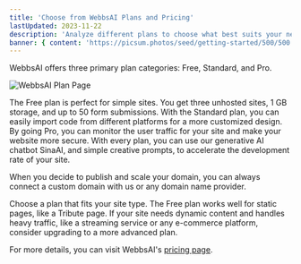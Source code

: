 ```yaml
---
title: 'Choose from WebbsAI Plans and Pricing'
lastUpdated: 2023-11-22
description: 'Analyze different plans to choose what best suits your need'
banner: { content: 'https://picsum.photos/seed/getting-started/500/500' }
---
```


WebbsAI offers three primary plan categories: Free, Standard, and Pro.


![WebbsAI Plan Page](/assets/lessons/getting-started/plans-and-pricing/pricing-options.png (WebbsAI Plan Page))


The Free plan is perfect for simple sites. You get three unhosted sites, 1 GB storage, and up to 50 form submissions. With the Standard plan, you can easily import code from different platforms for a more customized design. By going Pro, you can monitor the user traffic for your site and make your website more secure. With every plan, you can use our generative AI chatbot SinaAI, and simple creative prompts, to accelerate the development rate of your site.

When you decide to publish and scale your domain, you can always connect a custom domain with us or any domain name provider.


Choose a plan that fits your site type. The Free plan works well for static pages, like a Tribute page. If your site needs dynamic content and handles heavy traffic, like a streaming service or any e-commerce platform, consider upgrading to a more advanced plan.


For more details, you can visit WebbsAI's [pricing page](https://www.webbsai.com/pricing).
